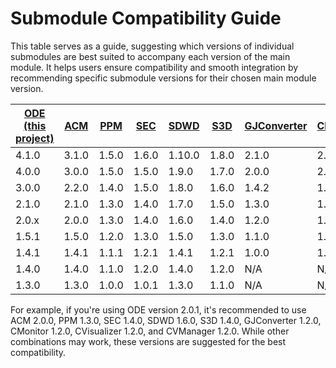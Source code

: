 # Submodule Compatibility Guide
This table serves as a guide, suggesting which versions of individual submodules are best suited to accompany each version of the main module. It helps users ensure compatibility and smooth integration by recommending specific submodule versions for their chosen main module version.

| [ODE (this project)](https://github.com/usdot-jpo-ode/jpo-ode/releases) | [ACM](https://github.com/usdot-jpo-ode/asn1_codec/releases) | [PPM](https://github.com/usdot-jpo-ode/jpo-cvdp/releases) | [SEC](https://github.com/usdot-jpo-ode/jpo-security-svcs/releases) | [SDWD](https://github.com/usdot-jpo-ode/jpo-sdw-depositor/releases) | [S3D](https://github.com/usdot-jpo-ode/jpo-s3-deposit/releases) | [GJConverter](https://github.com/usdot-jpo-ode/jpo-geojsonconverter/releases) | [CMonitor](https://github.com/usdot-jpo-ode/jpo-conflictmonitor/releases) | [CVisualizer](https://github.com/usdot-jpo-ode/jpo-conflictvisualizer/releases) | [CVManager](https://github.com/usdot-jpo-ode/jpo-cvmanager/releases) |
|-------------------------------------------------------------------------|-------------------------------------------------------------|-----------------------------------------------------------|--------------------------------------------------------------------|---------------------------------------------------------------------|-----------------------------------------------------------------|-------------------------------------------------------------------------------|---------------------------------------------------------------------------| ----------- |----------------------------------------------------------------------|
| 4.1.0                                                                   | 3.1.0                                                       | 1.5.0                                                     | 1.6.0                                                              | 1.10.0                                                              | 1.8.0                                                           | 2.1.0                                                                         | 2.1.0                                                                     | 1.5.0 | 1.6.0                                                                |
| 4.0.0                                                                   | 3.0.0                                                       | 1.5.0                                                     | 1.5.0                                                              | 1.9.0                                                               | 1.7.0                                                           | 2.0.0                                                                         | 2.0.0                                                                     | 1.5.0 | 1.5.0                                                                |
| 3.0.0                                                                   | 2.2.0                                                       | 1.4.0                                                     | 1.5.0                                                              | 1.8.0                                                               | 1.6.0                                                           | 1.4.2                                                                         | 1.4.2                                                                     | 1.4.1 | 1.4.0                                                                |
| 2.1.0                                                                   | 2.1.0                                                       | 1.3.0                                                     | 1.4.0                                                              | 1.7.0                                                               | 1.5.0                                                           | 1.3.0                                                                         | 1.3.0                                                                     | 1.3.0 | 1.3.0                                                                |
| 2.0.x                                                                   | 2.0.0                                                       | 1.3.0                                                     | 1.4.0                                                              | 1.6.0                                                               | 1.4.0                                                           | 1.2.0                                                                         | 1.2.0                                                                     | 1.2.0 | 1.2.0                                                                |
| 1.5.1                                                                   | 1.5.0                                                       | 1.2.0                                                     | 1.3.0                                                              | 1.5.0                                                               | 1.3.0                                                           | 1.1.0                                                                         | 1.1.0                                                                     | 1.1.0 | 1.1.0                                                                |
| 1.4.1                                                                   | 1.4.1                                                       | 1.1.1                                                     | 1.2.1                                                              | 1.4.1                                                               | 1.2.1                                                           | 1.0.0                                                                         | 1.0.1                                                                     | 1.0.1 | 1.0.1                                                                |
| 1.4.0                                                                   | 1.4.0                                                       | 1.1.0                                                     | 1.2.0                                                              | 1.4.0                                                               | 1.2.0                                                           | N/A                                                                           | N/A                                                                       | N/A | N/A                                                                  |
| 1.3.0                                                                   | 1.3.0                                                       | 1.0.0                                                     | 1.0.1                                                              | 1.3.0                                                               | 1.1.0                                                           | N/A                                                                           | N/A                                                                       | N/A | N/A                                                                  |

For example, if you're using ODE version 2.0.1, it's recommended to use ACM 2.0.0, PPM 1.3.0, SEC 1.4.0, SDWD 1.6.0, S3D 1.4.0, GJConverter 1.2.0, CMonitor 1.2.0, CVisualizer 1.2.0, and CVManager 1.2.0. While other combinations may work, these versions are suggested for the best compatibility.
